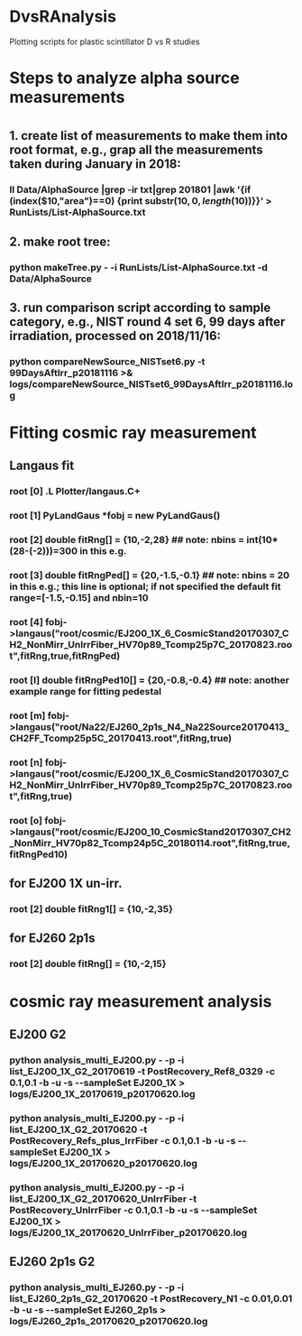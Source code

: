 # DvsRAnalysis
Plotting scripts for plastic scintillator D vs R studies

# Steps to analyze alpha source measurements
#
## 1. create list of measurements to make them into root format, e.g., grap all the measurements taken during January in 2018: 
### ll Data/AlphaSource |grep -ir txt|grep 201801 |awk '{if (index($10,"area")==0) {print substr($10,0,length($10))}}' > RunLists/List-AlphaSource.txt
## 2. make root tree:
### python makeTree.py - -i RunLists/List-AlphaSource.txt -d Data/AlphaSource
## 3. run comparison script according to sample category, e.g., NIST round 4 set 6, 99 days after irradiation, processed on 2018/11/16:
### python compareNewSource_NISTset6.py -t 99DaysAftIrr_p20181116 >& logs/compareNewSource_NISTset6_99DaysAftIrr_p20181116.log



# Fitting cosmic ray measurement
## Langaus fit
### root [0] .L Plotter/langaus.C+
### root [1] PyLandGaus *fobj = new PyLandGaus()
### root [2] double fitRng[] = {10,-2,28}     ## note: nbins = int(10*(28-(-2)))=300 in this e.g.
### root [3] double fitRngPed[] = {20,-1.5,-0.1} ## note: nbins = 20 in this e.g.; this line is optional; if not specified the default fit range=[-1.5,-0.15] and nbin=10
### root [4] fobj->langaus("root/cosmic/EJ200_1X_6_CosmicStand20170307_CH2_NonMirr_UnIrrFiber_HV70p89_Tcomp25p7C_20170823.root",fitRng,true,fitRngPed)
### root [l] double fitRngPed10[] = {20,-0.8,-0.4} ## note: another example range for fitting pedestal


### root [m] fobj->langaus("root/Na22/EJ260_2p1s_N4_Na22Source20170413_CH2FF_Tcomp25p5C_20170413.root",fitRng,true)
### root [n] fobj->langaus("root/cosmic/EJ200_1X_6_CosmicStand20170307_CH2_NonMirr_UnIrrFiber_HV70p89_Tcomp25p7C_20170823.root",fitRng,true)
### root [o] fobj->langaus("root/cosmic/EJ200_10_CosmicStand20170307_CH2_NonMirr_HV70p82_Tcomp24p5C_20180114.root",fitRng,true,fitRngPed10)

## for EJ200 1X un-irr.
### root [2] double fitRng1[] = {10,-2,35}
## for EJ260 2p1s
### root [2] double fitRng[] = {10,-2,15}



# cosmic ray measurement analysis
## EJ200 G2
### python analysis_multi_EJ200.py - -p -i list_EJ200_1X_G2_20170619 -t PostRecovery_Ref8_0329 -c 0.1,0.1 -b -u -s --sampleSet EJ200_1X > logs/EJ200_1X_20170619_p20170620.log

### python analysis_multi_EJ200.py - -p -i list_EJ200_1X_G2_20170620 -t PostRecovery_Refs_plus_IrrFiber -c 0.1,0.1 -b -u -s --sampleSet EJ200_1X > logs/EJ200_1X_20170620_p20170620.log

### python analysis_multi_EJ200.py - -p -i list_EJ200_1X_G2_20170620_UnIrrFiber -t PostRecovery_UnIrrFiber -c 0.1,0.1 -b -u -s --sampleSet EJ200_1X > logs/EJ200_1X_20170620_UnIrrFiber_p20170620.log

## EJ260 2p1s G2
### python analysis_multi_EJ260.py - -p -i list_EJ260_2p1s_G2_20170620 -t PostRecovery_N1 -c 0.01,0.01 -b -u -s --sampleSet EJ260_2p1s > logs/EJ260_2p1s_20170620_p20170620.log


